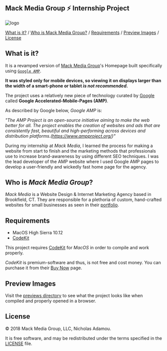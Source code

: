 Mack Media Group ⚡ Internship Project
-----

![logo](https://mackmediagroup.com/wp-content/uploads/2015/11/mack-logo-web.png)

[What is it?](https://github.com/nicholasadamou/Mack-Media-Group-Internship-Project#what-is-it) / [Who is Mack Media Group?](https://github.com/nicholasadamou/Mack-Media-Group-Internship-Project#who-is-mack-media-group) / [Requirements](https://github.com/nicholasadamou/Mack-Media-Group-Internship-Project#requirements) / [Preview Images](https://github.com/nicholasadamou/Mack-Media-Group-Internship-Project#preview-images) / [License](https://github.com/nicholasadamou/Mack-Media-Group-Internship-Project#license)

What is it?
------------

It is a revamped version of [Mack Media Group](https://mackmediagroup.com/)'s Homepage built specifically using [`Google AMP`](https://www.ampproject.org/). 

**It was styled only for mobile devices, so viewing it on displays larger than the width of a smart-phone or tablet *is not recommended*.**

The project uses a relatively new piece of technology curated by [Google](http://google.com) called **Google Accelerated-Mobile-Pages (AMP)**.

As described by Google below, *Google AMP* is:

*"The AMP Project is an open-source initiative aiming to make the web better for all. The project enables the creation of websites and ads that are consistently fast, beautiful and high-performing across devices and distribution platforms.(https://www.ampproject.org/)"*

During my internship at *Mack Media*, I learned the process for making a website from start to finish and the marketing methods that professionals use to increase brand-awareness by using different SEO techniques. I was the lead developer of the AMP website where I used Google AMP pages to develop a user-friendly and wickedly fast home page for the agency.

Who is *Mack Media Group*?
------------

*Mack Media* is a Website Design & Internet Marketing Agency based in Brookfield, CT. They are responsible for a plethoria of custom, hand-crafted websites for small businesses as seen in their [portfolio](https://mackmediagroup.com/portfolio/). 

Requirements
------------

* MacOS High Sierra 10.12
* [CodeKit](https://codekitapp.com/)

This project requires [CodeKit](https://codekitapp.com/) for *MacOS* in order to compile and work properly.

*CodeKit* is premium-software and thus, is not free and cost money. You can purchase it from their [Buy Now](https://codekitapp.com/purchase/) page.

Preview Images
------------

Visit the [previews directory](previews) to see what the project looks like when compiled and properly opened in a browser. 

License
------------

© 2018 Mack Media Group, LLC, Nicholas Adamou.

It is free software, and may be redistributed under the terms specified in the [LICENSE] file.

[LICENSE]: LICENSE
